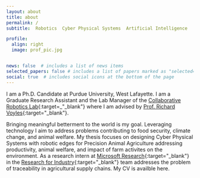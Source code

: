 ```yaml
---
layout: about
title: about
permalink: /
subtitle:  Robotics  Cyber Physical Systems  Artificial Intelligence 

profile:
  align: right
  image: prof_pic.jpg


news: false  # includes a list of news items
selected_papers: false # includes a list of papers marked as "selected={true}"
social: true  # includes social icons at the bottom of the page
---
```


I am a Ph.D. Candidate at Purdue University, West Lafayette. I am a Graduate Research Assistant and the Lab Manager of the [Collaborative Robotics Lab](https://www.purdue.edu/crl/){:target=_"_blank"} where I am advised by [Prof. Richard Voyles](https://web.ics.purdue.edu/~rvoyles/){:target="_blank"}.

Bringing meaningful betterment to the world is my goal. Leveraging technology I aim to address problems contributing to food security, climate change, and animal welfare. My thesis focuses on designing Cyber Physical Systems with robotic edges for Precision Animal Agriculture addressing productivity, animal welfare, and impact of farm activites on the environment. As a research intern at [Microsoft Research](https://www.microsoft.com/en-us/research/){:target="_blank"} in the [Research for Industry](https://www.microsoft.com/en-us/research/group/research-for-industry/){:target="_blank"} team addresses the problem of traceability in agricultural supply chains. My CV is availble here. 


